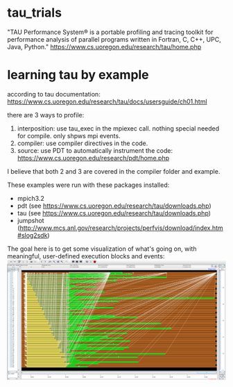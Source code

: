 # tau_trials

 "TAU Performance System® is a portable profiling and tracing toolkit for performance analysis of parallel programs written in Fortran, C, C++, UPC, Java, Python."
 https://www.cs.uoregon.edu/research/tau/home.php

# learning tau by example

according to tau documentation:\
https://www.cs.uoregon.edu/research/tau/docs/usersguide/ch01.html

there are 3 ways to profile:
1. interposition: use tau_exec in the mpiexec call. nothing special needed for compile. only shpws mpi events.
2. compiler: use compiler directives in the code.
3. source: use PDT to automatically instrument the code: https://www.cs.uoregon.edu/research/pdt/home.php

I believe that both 2 and 3 are covered in the compiler folder and example.

These examples were run with these packages installed:
- mpich3.2
- pdt (see https://www.cs.uoregon.edu/research/tau/downloads.php)
- tau (see https://www.cs.uoregon.edu/research/tau/downloads.php)
- jumpshot (http://www.mcs.anl.gov/research/projects/perfvis/download/index.htm#slog2sdk)

The goal here is to get some visualization of what's going on, with meaningful, user-defined execution blocks and events:
![Alt text](./images/jumpshot_output.png?raw=true "Jumpshot visualization")
